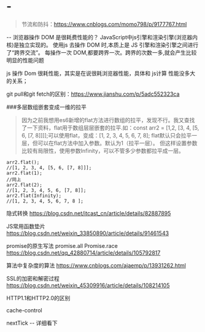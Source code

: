 # -
> 节流和防抖：https://www.cnblogs.com/momo798/p/9177767.html


-- 浏览器操作 DOM 是很耗费性能的？
 JavaScript中js引擎和渲染引擎(浏览器内核)是独立实现的。
 使用js 去操作 DOM 时,本质上是 JS 引擎和渲染引擎之间进行了“跨界交流”。
 每操作一次 DOM,都要跨界一次。跨界的次数一多,就会产生比较明显的性能问题

 js 操作 Dom 很耗性能，其实是在说很耗浏览器性能，具体和 js计算 性能没多大的关系；


git pull和git fetch的区别：https://www.jianshu.com/p/5adc552323ca

###多层数组嵌套变成一维的拉平
> 因为之前我想用es6新增的flat方法进行数组的拉平，发现不行。我又查找了一下资料，flat用于数组层层嵌套的拉平.如：const arr2 = [1,2, [3, 4, [5, 6, [7, 8]]]];可以使用flat，变成：[1, 2, 3, 4, 5, 6, 7, 8];
flat默认只会拉平一层，但可以在flat方法中加入参数。默认为1（拉平一层）。
但这样设置参数比较有局限性，使用参数Infinity，可以不管多少参数都拉平成一层。

```
arr2.flat();
//[1, 2, 3, 4, [5, 6, [7, 8]]];
arr2.flat(1); 
//同上
arr2.flat(2);
//[1, 2, 3, 4, 5, 6, [7, 8]];
arr2.flat(Infinity);
//[1, 2, 3, 4, 5, 6, 7, 8 ];
```

隐式转换
https://blog.csdn.net/itcast_cn/article/details/82887895

JS常用函数垫片
https://blog.csdn.net/weixin_33850890/article/details/91461543

promise的原生写法 promise.all Promise.race
https://blog.csdn.net/qq_42880714/article/details/105792817


算法中复杂度的算法
https://www.cnblogs.com/ajaemp/p/13931262.html

SSL的加密和解密过程
https://blog.csdn.net/weixin_45309916/article/details/108214105

HTTP1.1和HTTP2.0的区别

cache-control

nextTick -- 详细看下


